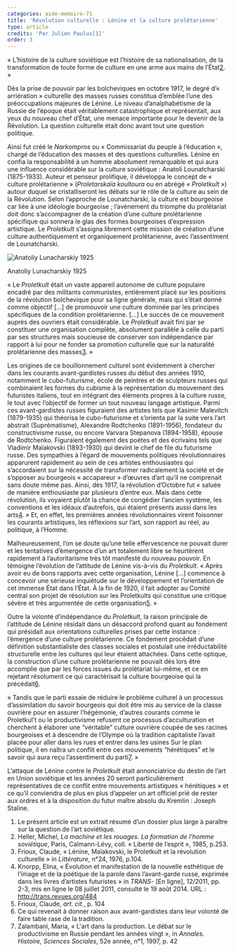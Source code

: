 ```yaml
---
categories: aide-memoire-71
title: 'Révolution culturelle : Lénine et la culture prolétarienne'
type: article
credits: 'Par Julien Paulus[1]'
order: 3
---
```

« L’histoire de la culture soviétique est l’histoire de sa nationalisation, de la transformation de toute forme de culture en une arme aux mains de l’État[2](#footnote-2). »

Dès la prise de pouvoir par les bolcheviques en octobre 1917, le degré d’« arriération » culturelle des masses russes constitua d’emblée l’une des préoccupations majeures de Lénine. Le niveau d’analphabétisme de la Russie de l’époque était véritablement catastrophique et représentait, aux yeux du nouveau chef d’État, une menace importante pour le devenir de la Révolution. La question culturelle était donc avant tout une question politique.

Ainsi fut créé le _Narkompros_ ou « Commissariat du peuple à l’éducation », chargé de l’éducation des masses et des questions culturelles. Lénine en confia la responsabilité à un homme absolument remarquable et qui aura une influence considérable sur la culture soviétique : Anatoli Lounatcharski (1875-1933). Auteur et penseur prolifique, il développa le concept de « culture prolétarienne » (_Proletarskaïa koultoura_ ou en abrégé « _Proletkult_ ») autour duquel se cristalliseront les débats sur le rôle de la culture au sein de la Révolution. Selon l’approche de Lounatcharski, la culture est bourgeoise car liée à une idéologie bourgeoise ; l’avènement du triomphe du prolétariat doit donc s’accompagner de la création d’une culture prolétarienne spécifique qui sonnera le glas des formes bourgeoises d’expression artistique. Le _Proletkult_ s’assigna librement cette mission de création d’une culture authentiquement et organiquement prolétarienne, avec l’assentiment de Lounatcharski.

![](/assets/uploads/anatoliy_lunacharskiy_1925.jpg "Anatoliy Lunacharskiy 1925")

<span class="img-copyright">Anatoliy Lunacharskiy 1925</span>

« Le _Proletkult_ était un vaste appareil autonome de culture populaire encadré par des militants communistes, entièrement placé sur les positions de la révolution bolchevique pour sa ligne générale, mais qui s’était donné comme objectif \[…] de promouvoir une culture dominée par les principes spécifiques de la condition prolétarienne. \[…] Le succès de ce mouvement auprès des ouvriers était considérable. Le _Proletkult_ avait fini par se constituer une organisation complète, absolument parallèle à celle du parti par ses structures mais soucieuse de conserver son indépendance par rapport à lui pour ne fonder sa promotion culturelle que sur la naturalité prolétarienne des masses[3](#footnote-3). »

Les origines de ce bouillonnement culturel sont évidemment à chercher dans les courants avant-gardistes russes du début des années 1910, notamment le cubo-futurisme, école de peintres et de sculpteurs russes qui combinaient les formes du cubisme à la représentation du mouvement des futuristes italiens, tout en intégrant des éléments propres à la culture russe, le tout avec l’objectif de former un tout nouveau langage artistique. Parmi ces avant-gardistes russes figuraient des artistes tels que Kasimir Malevitch (1879-1935) qui théorisa le cubo-futurisme et s’orienta par la suite vers l’art abstrait (Suprématisme), Alexandre Rodtchenko (1891-1956), fondateur du constructivisme russe, ou encore Varvara Stepanova (1894-1958), épouse de Rodtchenko. Figuraient également des poètes et des écrivains tels que Vladimir Maïakovski (1893-1930) qui devint le chef de file du futurisme russe. Des sympathies à l’égard de mouvements politiques révolutionnaires apparurent rapidement au sein de ces artistes enthousiastes qui s’accordaient sur la nécessité de transformer radicalement la société et de s’opposer au bourgeois « accapareur » d’œuvres d’art qu’il ne comprenait sans doute même pas. Ainsi, dès 1917, la révolution d’Octobre fut « saluée de manière enthousiaste par plusieurs d’entre eux. Mais dans cette révolution, ils voyaient plutôt la chance de congédier l’ancien système, les conventions et les idéaux d’autrefois, qui étaient présents aussi dans les arts[4](#footnote-4). » Et, en effet, les premières années révolutionnaires virent foisonner les courants artistiques, les réflexions sur l’art, son rapport au réel, au politique, à l’Homme.

Malheureusement, l’on se doute qu’une telle effervescence ne pouvait durer et les tentatives d’émergence d’un art totalement libre se heurtèrent rapidement à l’autoritarisme très tôt manifesté du nouveau pouvoir. En témoigne l’évolution de l’attitude de Lénine vis-à-vis du _Proletkult_. « Après avoir eu de bons rapports avec cette organisation, Lénine \[…] commence à concevoir une sérieuse inquiétude sur le développement et l’orientation de cet immense État dans l’État. À la fin de 1920, il fait adopter au Comité central son projet de résolution sur les Proletkults qui constitue une critique sévère et très argumentée de cette organisation[5](#footnote-5). »

Outre la volonté d’indépendance du _Proletkult_, la raison principale de l’attitude de Lénine résidait dans un désaccord profond quant au fondement qui présidait aux orientations culturelles prises par cette instance : l’émergence d’une culture prolétarienne. Ce fondement procédait d’une définition substantialiste des classes sociales et postulait une irréductabilité structurelle entre les cultures qui leur étaient attachées. Dans cette optique, la construction d’une culture prolétarienne ne pouvait dès lors être accomplie que par les forces issues du prolétariat lui-même, et ce en rejetant résolument ce qui caractérisait la culture bourgeoise qui la précédait[6](#footnote-6).

« Tandis que le parti essaie de réduire le problème culturel à un processus d’assimilation du savoir bourgeois qui doit être mis au service de la classe ouvrière pour en assurer l’hégémonie, d’autres courants comme le Proletkul’t ou le productivisme refusent ce processus d’acculturation et cherchent à élaborer une “véritable” culture ouvrière coupée de ses racines bourgeoises et à descendre de l’Olympe où la tradition capitaliste l’avait placée pour aller dans les rues et entrer dans les usines Sur le plan politique, il en naîtra un conflit entre ces mouvements “hérétiques” et le savoir qui aura reçu l’assentiment du parti[7](#footnote-7). »

L’attaque de Lénine contre le _Proletkult_ était annonciatrice du destin de l’art en Union soviétique et les années 20 seront particulièrement représentatives de ce conflit entre mouvements artistiques « hérétiques » et ce qu’il conviendra de plus en plus d’appeler un art officiel prié de rester aux ordres et à la disposition du futur maître absolu du Kremlin : Joseph Staline.

1. Le présent article est un extrait résumé d’un dossier plus large à paraître sur la question de l’art soviétique.
2. Heller, Michel, _La machine et les rouages. La formation de l’homme soviétique_, Paris, Calmann-Lévy, coll. « Liberté de l’esprit », 1985, p.253.
3. Frioux, Claude, « Lénine, Maïakovski, le Proletkult et la révolution culturelle » in _Littérature_, n°24, 1976, p.104.
4. Knorpp, Elina, « Évolution et manifestation de la nouvelle esthétique de l’image et de la poétique de la parole dans l’avant-garde russe, exprimée dans les livres d’artistes futuristes » in _TRANS-_ \[En ligne], 12/2011, pp. 2-3, mis en ligne le 08 juillet 2011, consulté le 19 août 2014. URL : http://trans.revues.org/484
5. Frioux, Claude, _art. cit._, p. 104
6. Ce qui revenait à donner raison aux avant-gardistes dans leur volonté de faire table rase de la tradition.
7. Zalambani, Maria, « L'art dans la production. Le débat sur le productivisme en Russie pendant les années vingt », in _Annales. Histoire, Sciences Sociales_, 52e année, n°1, 1997, p. 42
